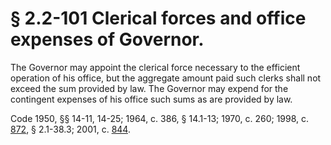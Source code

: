 # § 2.2-101 Clerical forces and office expenses of Governor.

<p>The Governor may appoint the clerical force necessary to the efficient operation of his office, but the aggregate amount paid such clerks shall not exceed the sum provided by law. The Governor may expend for the contingent expenses of his office such sums as are provided by law.</p><p>Code 1950, §§ 14-11, 14-25; 1964, c. 386, § 14.1-13; 1970, c. 260; 1998, c. <a href='http://lis.virginia.gov/cgi-bin/legp604.exe?981+ful+CHAP0872'>872</a>, § 2.1-38.3; 2001, c. <a href='http://lis.virginia.gov/cgi-bin/legp604.exe?011+ful+CHAP0844'>844</a>.</p>